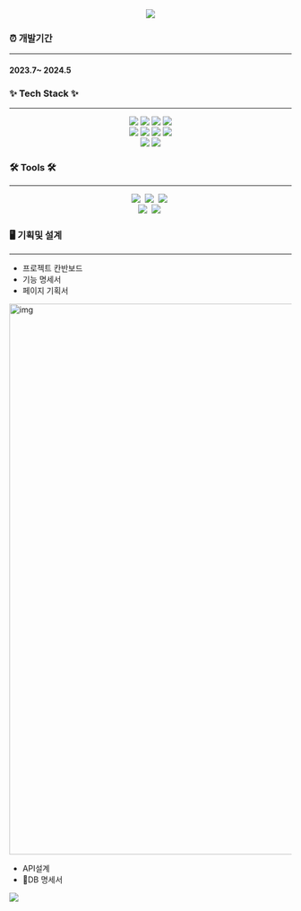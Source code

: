 
<div align="center">
	<img src="https://capsule-render.vercel.app/api?type=cylinder&color=auto&text=MY%20ShoppingMall&fontAlignY=45&fontSize=40&height=150&animation=blinking&desc=uno984&descAlignY=70">
</div>
   <div>
	   <h3 >⏰ 개발기간</h3><hr/>
	   <h4>2023.7~ 2024.5</h4>
	 
   </div>
  <h3>✨ Tech Stack ✨</h3><hr/>
  <div align="center" >	  
	  <img src="https://img.shields.io/badge/typescript-%23007ACC.svg?style=for-the-badge&logo=typescript&logoColor=white"/>
	  <img src="https://img.shields.io/badge/css3-%231572B6.svg?style=for-the-badge&logo=css3&logoColor=white"/>
	  <img src="https://img.shields.io/badge/html5-%23E34F26.svg?style=for-the-badge&logo=html5&logoColor=white"/>
	  <img src="https://img.shields.io/badge/java-%23ED8B00.svg?style=for-the-badge&logo=openjdk&logoColor=white"/><br/>
	  <img src="https://img.shields.io/badge/javascript-%23323330.svg?style=for-the-badge&logo=javascript&logoColor=%23F7DF1E"/>
	  <img src="https://img.shields.io/badge/MariaDB-003545?style=for-the-badge&logo=mariadb&logoColor=white"/>
	  <img src="https://img.shields.io/badge/bootstrap-%238511FA.svg?style=for-the-badge&logo=bootstrap&logoColor=white"/>
	  <img src="https://img.shields.io/badge/jquery-%230769AD.svg?style=for-the-badge&logo=jquery&logoColor=white"/><br/>
	  <img src="https://img.shields.io/badge/JWT-black?style=for-the-badge&logo=JSON%20web%20tokens"/>
	  <img src="https://img.shields.io/badge/vuejs-%2335495e.svg?style=for-the-badge&logo=vuedotjs&logoColor=%234FC08D"/>
  </div>
  <h3>🛠 Tools 🛠</h3><hr/>
  <div align="center">
    <img src="https://img.shields.io/badge/git-F05033.svg?style=for-the-badge&logo=git&logoColor=white" />&nbsp
    <img src="https://img.shields.io/badge/github-181717.svg?style=for-the-badge&logo=github&logoColor=white" />&nbsp
    <img src="https://img.shields.io/badge/VSCode-2C2C32.svg?style=for-the-badge&logo=visual-studio-code&logoColor=22ABF3" />&nbsp
  </div>
  
  <div align="center">
    <img src="https://img.shields.io/badge/adobe%20photoshop-08253c.svg?style=for-the-badge&logo=adobe%20photoshop&logoColor=37abff" />&nbsp
    <img src="https://img.shields.io/badge/IntelliJIDEA-000000.svg?style=for-the-badge&logo=intellij-idea&logoColor=white" />&nbsp
  </div>
    <div>
         <h3>🖥️ 기획및 설계</h3><hr/>
	     <ul>
			  <li>프로젝트 칸반보드</li>
			  <li>기능 명세서</li>
			  <li>페이지 기획서</li>
	   </ul>
      <img width="982" alt="img" src="https://github.com/mee0000/SpMall_project/assets/150937167/5d22b259-c3bc-49e5-8e67-3d0e61416925">
   
   </div>
   <div>
	     <ul>
			  <li>API설계</li>
			  <li>DB 명세서</li>
	   </ul>  
   </div>
    <img src="https://github.com/mee0000/SpMall_project/assets/150937167/24c95dfd-14c4-410f-8809-e95e4329da5d"/>
